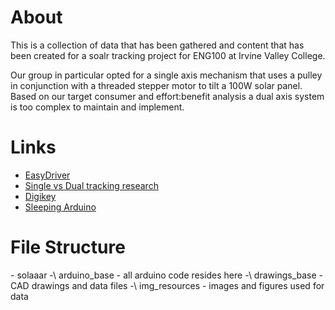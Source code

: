 # About

This is a collection of data that has been gathered and content that has been created for a soalr tracking project for ENG100 at Irvine Valley College.

Our group in particular opted for a single axis mechanism that uses a pulley in conjunction with a threaded stepper motor to tilt a 100W solar panel. Based on our target consumer and effort:benefit analysis a dual axis system is too complex to maintain and implement. 

# Links
- [EasyDriver](http://www.schmalzhaus.com/EasyDriver/EasyDriver_v44/EasyDriver_v44_sch.pdf)
- [Single vs Dual tracking research](http://www.ijesit.com/Volume%202/Issue%202/IJESIT201302_66.pdf)
- [Digikey](http://www.digikey.com)
- [Sleeping Arduino](http://playground.arduino.cc/Learning/arduinoSleepCode)

# File Structure
\- solaaar
    -\ arduino_base - all arduino code resides here
    -\ drawings_base - CAD drawings and data files
    -\ img_resources - images and figures used for data
